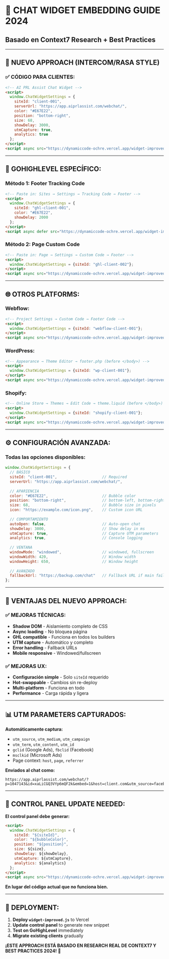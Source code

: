 # 🚀 CHAT WIDGET EMBEDDING GUIDE 2024
## **Basado en Context7 Research + Best Practices**

---

## **🎯 NUEVO APPROACH (INTERCOM/RASA STYLE)**

### **✅ CÓDIGO PARA CLIENTES:**
```html
<!-- AI PRL Assist Chat Widget -->
<script>
  window.ChatWidgetSettings = {
    siteId: "client-001",
    serverUrl: "https://app.aiprlassist.com/webchat/",
    color: "#E67E22",
    position: "bottom-right",
    size: 68,
    showDelay: 3000,
    utmCapture: true,
    analytics: true
  };
</script>
<script async src="https://dynamiccode-ochre.vercel.app/widget-improved.js"></script>
```

---

## **🔧 GOHIGHLEVEL ESPECÍFICO:**

### **Método 1: Footer Tracking Code**
```html
<!-- Paste in: Sites → Settings → Tracking Code → Footer -->
<script>
  window.ChatWidgetSettings = {
    siteId: "ghl-client-001",
    color: "#E67E22",
    showDelay: 2000
  };
</script>
<script async defer src="https://dynamiccode-ochre.vercel.app/widget-improved.js"></script>
```

### **Método 2: Page Custom Code**
```html
<!-- Paste in: Page → Settings → Custom Code → Footer -->
<script>
  window.ChatWidgetSettings = {siteId: "ghl-client-002"};
</script>
<script async src="https://dynamiccode-ochre.vercel.app/widget-improved.js"></script>
```

---

## **🌐 OTROS PLATFORMS:**

### **Webflow:**
```html
<!-- Project Settings → Custom Code → Footer Code -->
<script>
  window.ChatWidgetSettings = {siteId: "webflow-client-001"};
</script>
<script async src="https://dynamiccode-ochre.vercel.app/widget-improved.js"></script>
```

### **WordPress:**
```html
<!-- Appearance → Theme Editor → footer.php (before </body>) -->
<script>
  window.ChatWidgetSettings = {siteId: "wp-client-001"};
</script>
<script async src="https://dynamiccode-ochre.vercel.app/widget-improved.js"></script>
```

### **Shopify:**
```html
<!-- Online Store → Themes → Edit Code → theme.liquid (before </body>) -->
<script>
  window.ChatWidgetSettings = {siteId: "shopify-client-001"};
</script>
<script async src="https://dynamiccode-ochre.vercel.app/widget-improved.js"></script>
```

---

## **⚙️ CONFIGURACIÓN AVANZADA:**

### **Todas las opciones disponibles:**
```javascript
window.ChatWidgetSettings = {
  // BÁSICO
  siteId: "client-001",                    // Required
  serverUrl: "https://app.aiprlassist.com/webchat/",
  
  // APARIENCIA
  color: "#E67E22",                        // Bubble color
  position: "bottom-right",                // bottom-left, bottom-right
  size: 68,                                // Bubble size in pixels
  icon: "https://example.com/icon.png",    // Custom icon URL
  
  // COMPORTAMIENTO
  autoOpen: false,                         // Auto-open chat
  showDelay: 3000,                         // Show delay in ms
  utmCapture: true,                        // Capture UTM parameters
  analytics: true,                         // Console logging
  
  // VENTANA
  windowMode: "windowed",                  // windowed, fullscreen
  windowWidth: 420,                        // Window width
  windowHeight: 650,                       // Window height
  
  // AVANZADO
  fallbackUrl: "https://backup.com/chat"   // Fallback URL if main fails
};
```

---

## **🎯 VENTAJAS DEL NUEVO APPROACH:**

### **✅ MEJORAS TÉCNICAS:**
- **Shadow DOM** - Aislamiento completo de CSS
- **Async loading** - No bloquea página
- **GHL compatible** - Funciona en todos los builders
- **UTM capture** - Automático y completo
- **Error handling** - Fallback URLs
- **Mobile responsive** - Windowed/fullscreen

### **✅ MEJORAS UX:**
- **Configuración simple** - Solo `siteId` requerido
- **Hot-swappable** - Cambios sin re-deploy
- **Multi-platform** - Funciona en todo
- **Performance** - Carga rápida y ligera

---

## **📊 UTM PARAMETERS CAPTURADOS:**

**Automáticamente captura:**
- `utm_source`, `utm_medium`, `utm_campaign`
- `utm_term`, `utm_content`, `utm_id`
- `gclid` (Google Ads), `fbclid` (Facebook)
- `msclkid` (Microsoft Ads)
- Page context: `host`, `page`, `referrer`

**Enviados al chat como:**
```
https://app.aiprlassist.com/webchat/?p=1047143&id=xaLiCGQ3VYp6mQF2k&embed=1&host=client.com&utm_source=facebook&utm_campaign=promo2024
```

---

## **🔧 CONTROL PANEL UPDATE NEEDED:**

**El control panel debe generar:**
```html
<script>
  window.ChatWidgetSettings = {
    siteId: "${siteId}",
    color: "${bubbleColor}",
    position: "${position}",
    size: ${size},
    showDelay: ${showDelay},
    utmCapture: ${utmCapture},
    analytics: ${analytics}
  };
</script>
<script async src="https://dynamiccode-ochre.vercel.app/widget-improved.js"></script>
```

**En lugar del código actual que no funciona bien.**

---

## **🚀 DEPLOYMENT:**

1. **Deploy `widget-improved.js`** to Vercel
2. **Update control panel** to generate new snippet
3. **Test on GoHighLevel** immediately
4. **Migrate existing clients** gradually

**¡ESTE APPROACH ESTÁ BASADO EN RESEARCH REAL DE CONTEXT7 Y BEST PRACTICES 2024!** 🎯
